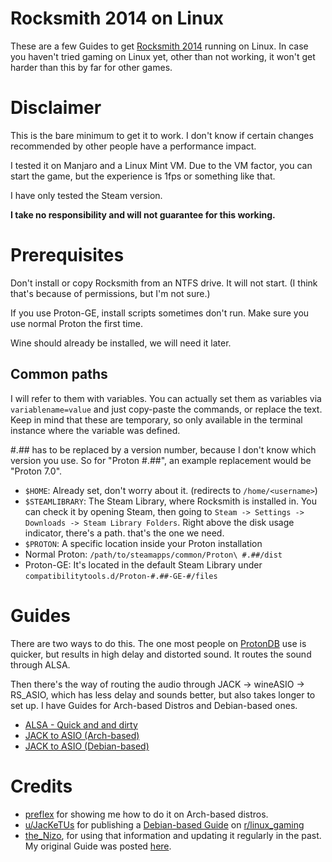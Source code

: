 # Rocksmith 2014 on Linux

These are a few Guides to get [Rocksmith 2014](https://store.steampowered.com/app/221680/Rocksmith_2014_Edition__Remastered/) running on Linux. In case you haven't tried gaming on Linux yet, other than not working, it won't get harder than this by far for other games.

# Disclaimer

This is the bare minimum to get it to work. I don't know if certain changes recommended by other people have a performance impact.

I tested it on Manjaro and a Linux Mint VM. Due to the VM factor, you can start the game, but the experience is 1fps or something like that.

I have only tested the Steam version.

**I take no responsibility and will not guarantee for this working.**

# Prerequisites

Don't install or copy Rocksmith from an NTFS drive. It will not start. (I think that's because of permissions, but I'm not sure.)

If you use Proton-GE, install scripts sometimes don't run. Make sure you use normal Proton the first time.

Wine should already be installed, we will need it later.

## Common paths

I will refer to them with variables. You can actually set them as variables via `variablename=value` and just copy-paste the commands, or replace the text. Keep in mind that these are temporary, so only available in the terminal instance where the variable was defined.

#.## has to be replaced by a version number, because I don't know which version you use. So for "Proton #.##", an example replacement would be "Proton 7.0".

* `$HOME`: Already set, don't worry about it. (redirects to `/home/<username>`)
* `$STEAMLIBRARY`: The Steam Library, where Rocksmith is installed in. You can check it by opening Steam, then going to `Steam -> Settings -> Downloads -> Steam Library Folders`. Right above the disk usage indicator, there's a path. that's the one we need.
* `$PROTON`: A specific location inside your Proton installation
 * Normal Proton: `/path/to/steamapps/common/Proton\ #.##/dist`
 * Proton-GE: It's located in the default Steam Library under `compatibilitytools.d/Proton-#.##-GE-#/files`

# Guides

There are two ways to do this. The one most people on [ProtonDB](https://www.protondb.com/app/221680) use is quicker, but results in high delay and distorted sound. It routes the sound through ALSA.

Then there's the way of routing the audio through JACK -> wineASIO -> RS_ASIO, which has less delay and sounds better, but also takes longer to set up. I have Guides for Arch-based Distros and Debian-based ones.

* [ALSA - Quick and and dirty](quick.md)
* [JACK to ASIO (Arch-based)](arch.md)
* [JACK to ASIO (Debian-based)](debian.md)

# Credits

* [preflex](https://gitlab.com/preflex) for showing me how to do it on Arch-based distros.
* [u/JacKeTUs](https://www.reddit.com/user/JacKeTUs) for publishing a [Debian-based Guide](https://old.reddit.com/r/linux_gaming/comments/jmediu/guide_for_setup_rocksmith_2014_steam_no_rs_cable/) on [r/linux_gaming](https://old.reddit.com/r/linux_gaming/)
* [the_Nizo](https://github.com/theNizo), for using that information and updating it regularly in the past. My original Guide was posted [here](https://old.reddit.com/r/linux_gaming/comments/jmediu/guide_for_setup_rocksmith_2014_steam_no_rs_cable/gdhg4zx/).
